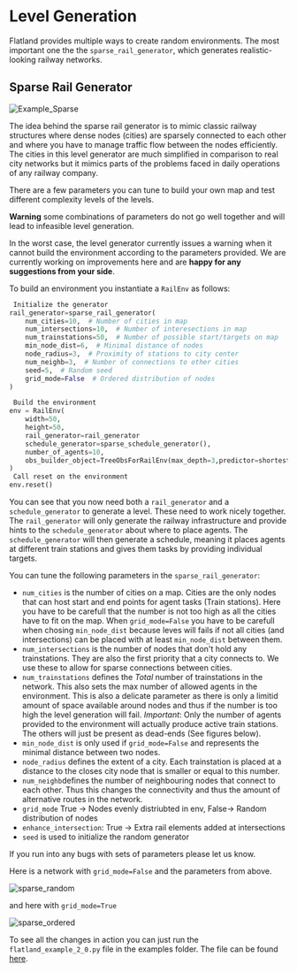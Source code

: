 Level Generation
================

Flatland provides multiple ways to create random environments. The most important one the the `sparse_rail_generator`, which generates realistic-looking railway networks.

## Sparse Rail Generator

![Example_Sparse](https://i.imgur.com/DP8sIyx.png)

The idea behind the sparse rail generator is to mimic classic railway structures where dense nodes (cities) are sparsely connected to each other and where you have to manage traffic flow between the nodes efficiently.
The cities in this level generator are much simplified in comparison to real city networks but it mimics parts of the problems faced in daily operations of any railway company.

There are a few parameters you can tune to build your own map and test different complexity levels of the levels.

**Warning** some combinations of parameters do not go well together and will lead to infeasible level generation.

In the worst case, the level generator currently issues a warning when it cannot build the environment according to the parameters provided.
We are currently working on improvements here and are **happy for any suggestions from your side**.

To build an environment you instantiate a `RailEnv` as follows:

```python
 Initialize the generator
rail_generator=sparse_rail_generator(
    num_cities=10,  # Number of cities in map
    num_intersections=10,  # Number of interesections in map
    num_trainstations=50,  # Number of possible start/targets on map
    min_node_dist=6,  # Minimal distance of nodes
    node_radius=3,  # Proximity of stations to city center
    num_neighb=3,  # Number of connections to other cities
    seed=5,  # Random seed
    grid_mode=False  # Ordered distribution of nodes
)

 Build the environment
env = RailEnv(
    width=50,
    height=50,
    rail_generator=rail_generator
    schedule_generator=sparse_schedule_generator(),
    number_of_agents=10,
    obs_builder_object=TreeObsForRailEnv(max_depth=3,predictor=shortest_path_predictor)
)
 Call reset on the environment
env.reset()
```

You can see that you now need both a `rail_generator` and a `schedule_generator` to generate a level. These need to work nicely together. The `rail_generator` will only generate the railway infrastructure and provide hints to the `schedule_generator` about where to place agents. The `schedule_generator` will then generate a schedule, meaning it places agents at different train stations and gives them tasks by providing individual targets.

You can tune the following parameters in the `sparse_rail_generator`:

- `num_cities` is the number of cities on a map. Cities are the only nodes that can host start and end points for agent tasks (Train stations). Here you have to be carefull that the number is not too high as all the cities have to fit on the map. When `grid_mode=False` you have to be carefull when chosing `min_node_dist` because leves will fails if not all cities (and intersections) can be placed with at least `min_node_dist` between them.
- `num_intersections` is the number of nodes that don't hold any trainstations. They are also the first priority that a city connects to. We use these to allow for sparse connections between cities.
- `num_trainstations` defines the *Total* number of trainstations in the network. This also sets the max number of allowed agents in the environment. This is also a delicate parameter as there is only a limitid amount of space available around nodes and thus if the number is too high the level generation will fail. *Important*: Only the number of agents provided to the environment will actually produce active train stations. The others will just be present as dead-ends (See figures below).
- `min_node_dist` is only used if `grid_mode=False` and represents the minimal distance between two nodes.
- `node_radius` defines the extent of a city. Each trainstation is placed at a distance to the closes city node that is smaller or equal to this number.
- `num_neighb`defines the number of neighbouring nodes that connect to each other. Thus this changes the connectivity and thus the amount of alternative routes in the network.
- `grid_mode` True -> Nodes evenly distriubted in env, False-> Random distribution of nodes
- `enhance_intersection`: True -> Extra rail elements added at intersections
- `seed` is used to initialize the random generator


If you run into any bugs with sets of parameters please let us know.

Here is a network with `grid_mode=False` and the parameters from above.

![sparse_random](https://i.imgur.com/Xg7nifF.png)

and here with `grid_mode=True`

![sparse_ordered](https://i.imgur.com/jyA7Pt4.png)

To see all the changes in action you can just run the `flatland_example_2_0.py` file in the examples folder. The file can be found [here](https://gitlab.aicrowd.com/flatland/flatland/blob/master/examples/flatland_2_0_example.py).
